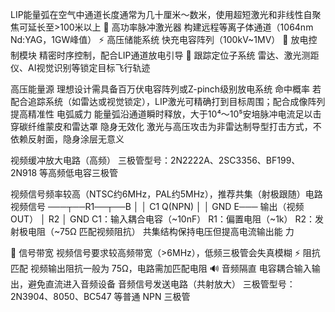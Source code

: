LIP能量弧在空气中通道长度通常为几十厘米～数米，使用超短激光和非线性自聚焦可延长至>100米以上
🔦 高功率脉冲激光器	构建远程等离子体通道（1064nm Nd:YAG，1GW峰值）
⚡ 高压储能系统	快充电容阵列（100kV~1MV）
🧲 放电控制模块	精密时序控制，配合LIP通道放电引导
🎯 跟踪定位子系统	雷达、激光测距仪、AI视觉识别等锁定目标飞行轨迹

高压能量源	理想设计需具备百万伏电容阵列或Z-pinch级别放电系统
命中概率	若配合追踪系统（如雷达或视觉锁定），LIP激光可精确打到目标周围；配合成像阵列提高精准性
电弧威力	能量弧沿通道瞬时释放，大于10⁴～10⁵安培脉冲电流足以击穿碳纤维蒙皮和雷达罩
隐身无效化	激光与高压攻击为非雷达制导型打击方式，不依赖反射面，隐身涂层无意义



视频缓冲放大电路（高频）
三极管型号：2N2222A、2SC3356、BF199、2N918 等高频低电容三极管

视频信号频率较高（NTSC约6MHz，PAL约5MHz），推荐共集（射极跟随）电路
视频信号 ───┬──R1──┬──B
            │       │
          C1      Q(NPN)
            │       │
           GND     E─── 输出（视频OUT）
                   │
                  R2
                   │
                  GND
C1：输入耦合电容（~10nF）
R1：偏置电阻（~1k）
R2：发射极电阻（~75Ω 匹配视频阻抗）
共集结构保持电压但提高电流输出能
力

📶 信号带宽	视频信号要求较高频带宽（>6MHz），低频三极管会失真模糊
⚡ 阻抗匹配	视频输出阻抗一般为 75Ω，电路需加匹配电阻
🔊 音频隔直	电容耦合输入输出，避免直流进入音频设备
音频信号发送电路（共射放大）
三极管型号：2N3904、8050、BC547 等普通 NPN 三极管

